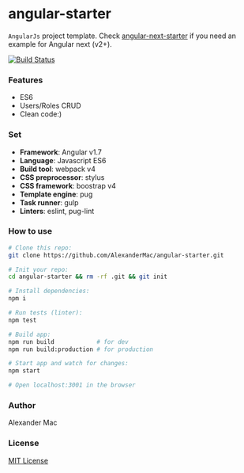 # angular-starter
`AngularJs` project template. Check [angular-next-starter](https://github.com/AlexanderMac/angular-next-starter) if you need an example for Angular next (v2+).

[![Build Status](https://travis-ci.org/AlexanderMac/angular-starter.svg?branch=master)](https://travis-ci.org/AlexanderMac/angular-starter)

### Features
- ES6
- Users/Roles CRUD
- Clean code:)

### Set
- **Framework**: Angular v1.7
- **Language**: Javascript ES6
- **Build tool**: webpack v4
- **CSS preprocessor**: stylus
- **CSS framework**: boostrap v4
- **Template engine**: pug
- **Task runner**: gulp
- **Linters**: eslint, pug-lint

### How to use
```sh
# Clone this repo:
git clone https://github.com/AlexanderMac/angular-starter.git

# Init your repo:
cd angular-starter && rm -rf .git && git init

# Install dependencies:
npm i

# Run tests (linter):
npm test

# Build app:
npm run build            # for dev
npm run build:production # for production

# Start app and watch for changes:
npm start

# Open localhost:3001 in the browser
```

### Author
Alexander Mac

### License
[MIT License](license)
